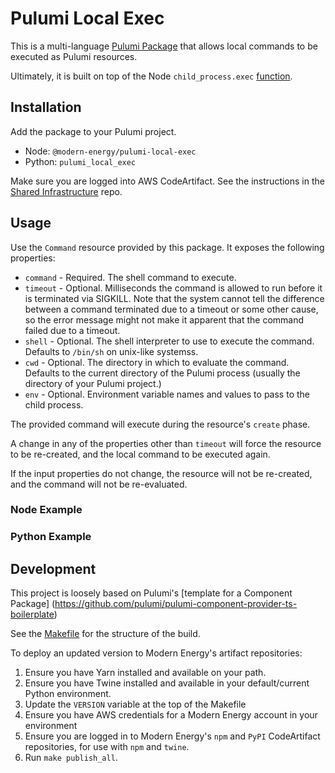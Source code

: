 # Pulumi Local Exec

This is a multi-language
[Pulumi Package](https://www.pulumi.com/docs/guides/pulumi-packages/)
that allows local commands to be executed as Pulumi resources.

Ultimately, it is built on top of the Node `child_process.exec` [function](https://nodejs.org/api/child_process.html#child_processexeccommand-options-callback).

## Installation

Add the package to your Pulumi project.
- Node: `@modern-energy/pulumi-local-exec`
- Python: `pulumi_local_exec`

Make sure you are logged into AWS CodeArtifact. See the instructions
in the [Shared Infrastructure](https://github.com/modern-energy/infrastructure#artifact-repositories) repo.

## Usage

Use the `Command` resource provided by this package. It exposes the following properties:

- `command` - Required. The shell command to execute.
- `timeout` - Optional. Milliseconds the command is allowed to run
  before it is terminated via SIGKILL. Note that the system cannot
  tell the difference between a command terminated due to a timeout or
  some other cause, so the error message might not make it apparent
  that the command failed due to a timeout.
- `shell` - Optional. The shell interpreter to use to execute the
  command. Defaults to `/bin/sh` on unix-like systemss.
- `cwd` - Optional. The directory in which to evaluate the
  command. Defaults to the current directory of the Pulumi process
  (usually the directory of your Pulumi project.)
- `env` - Optional. Environment variable names and values to pass to
  the child process.

The provided command will execute during the resource's `create` phase.

A change in any of the properties other than `timeout` will force the
resource to be re-created, and the local command to be executed again.

If the input properties do not change, the resource will not be
re-created, and the command will not be re-evaluated.

### Node Example



### Python Example

## Development

This project is loosely based on Pulumi's [template for a Component
Package] (https://github.com/pulumi/pulumi-component-provider-ts-boilerplate)

See the [Makefile](/Makefile) for the structure of the build.

To deploy an updated version to Modern Energy's artifact repositories:

1. Ensure you have Yarn installed and available on your path.
1. Ensure you have Twine installed and available in your default/current Python environment.
1. Update the `VERSION` variable at the top of the Makefile
1. Ensure you have AWS credentials for a Modern Energy account in your environment
1. Ensure you are logged in to Modern Energy's `npm` and `PyPI`
   CodeArtifact repositories, for use with `npm` and `twine`.
1. Run `make publish_all`.

